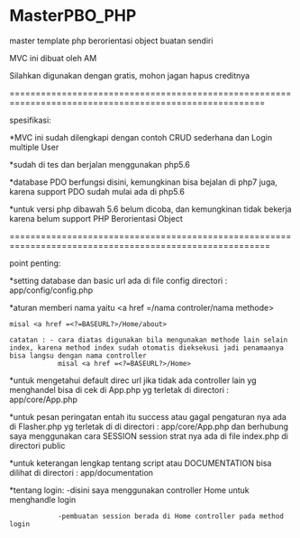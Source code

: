 # MasterPBO_PHP
master template php berorientasi object buatan sendiri

MVC ini dibuat oleh AM

Silahkan digunakan dengan gratis, mohon jagan hapus creditnya

=======================================================================================================

spesifikasi:

*MVC ini sudah dilengkapi dengan contoh CRUD sederhana dan Login multiple User

*sudah di tes dan berjalan menggunakan php5.6

*database PDO berfungsi disini, kemungkinan bisa bejalan di php7 juga, karena support PDO sudah mulai ada di php5.6

*untuk versi php dibawah 5.6 belum dicoba, dan kemungkinan tidak bekerja karena belum support PHP Berorientasi Object


========================================================================================================

point penting:

*setting database dan basic url ada di file config directori : app/config/config.php

*aturan memberi nama yaitu <a href =<?=BASEURL?>/nama controler/nama methode>

	misal <a href =<?=BASEURL?>/Home/about>
	
    catatan : - cara diatas digunakan bila mengunakan methode lain selain index, karena method index sudah otomatis dieksekusi jadi penamaanya bisa langsu dengan nama controller
    			misal <a href =<?=BASEURL?>/Home>
			
*untuk mengetahui default direc url jika tidak ada controller lain yg menghandel bisa di cek di App.php yg terletak di directori : app/core/App.php

*untuk pesan peringatan entah itu success atau gagal pengaturan nya ada di Flasher.php yg terletak di di directori : app/core/App.php dan berhubung saya menggunakan cara SESSION session strat nya ada di file index.php di directori public

*untuk keterangan lengkap tentang script atau DOCUMENTATION bisa dilihat di directori : app/documentation

*tentang login: -disini saya menggunakan controller Home untuk menghandle login

				-pembuatan session berada di Home controller pada method login
